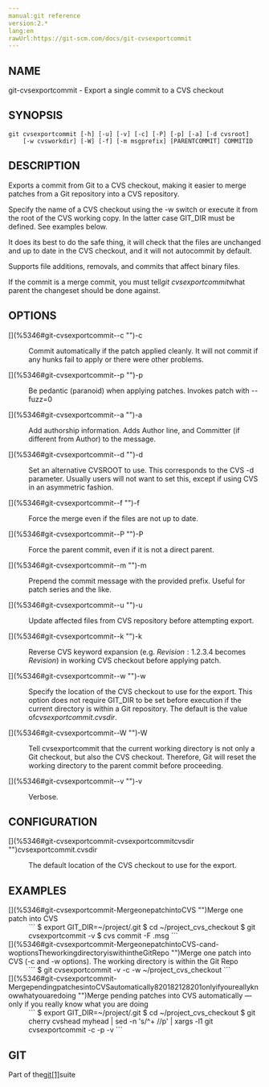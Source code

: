```yaml
---
manual:git reference
version:2.*
lang:en
rawUrl:https://git-scm.com/docs/git-cvsexportcommit
---
```



## [](%5346#_name "")NAME<a name="_name"></a>


git-cvsexportcommit - Export a single commit to a CVS checkout





## [](%5346#_synopsis "")SYNOPSIS<a name="_synopsis"></a>

```
git cvsexportcommit [-h] [-u] [-v] [-c] [-P] [-p] [-a] [-d cvsroot]
	[-w cvsworkdir] [-W] [-f] [-m msgprefix] [PARENTCOMMIT] COMMITID
```




## [](%5346#_description "")DESCRIPTION<a name="_description"></a>


Exports a commit from Git to a CVS checkout, making it easier to merge patches from a Git repository into a CVS repository.




Specify the name of a CVS checkout using the -w switch or execute it from the root of the CVS working copy. In the latter case GIT_DIR must be defined. See examples below.




It does its best to do the safe thing, it will check that the files are unchanged and up to date in the CVS checkout, and it will not autocommit by default.




Supports file additions, removals, and commits that affect binary files.




If the commit is a merge commit, you must tell<em>git cvsexportcommit</em>what parent the changeset should be done against.





## [](%5346#_options "")OPTIONS<a name="_options"></a>
<dl><dt id='git-cvsexportcommit--c'>[](%5346#git-cvsexportcommit--c "")-c</dt><dd>

Commit automatically if the patch applied cleanly. It will not commit if any hunks fail to apply or there were other problems.

</dd><dt id='git-cvsexportcommit--p'>[](%5346#git-cvsexportcommit--p "")-p</dt><dd>

Be pedantic (paranoid) when applying patches. Invokes patch with --fuzz=0

</dd><dt id='git-cvsexportcommit--a'>[](%5346#git-cvsexportcommit--a "")-a</dt><dd>

Add authorship information. Adds Author line, and Committer (if different from Author) to the message.

</dd><dt id='git-cvsexportcommit--d'>[](%5346#git-cvsexportcommit--d "")-d</dt><dd>

Set an alternative CVSROOT to use. This corresponds to the CVS -d parameter. Usually users will not want to set this, except if using CVS in an asymmetric fashion.

</dd><dt id='git-cvsexportcommit--f'>[](%5346#git-cvsexportcommit--f "")-f</dt><dd>

Force the merge even if the files are not up to date.

</dd><dt id='git-cvsexportcommit--P'>[](%5346#git-cvsexportcommit--P "")-P</dt><dd>

Force the parent commit, even if it is not a direct parent.

</dd><dt id='git-cvsexportcommit--m'>[](%5346#git-cvsexportcommit--m "")-m</dt><dd>

Prepend the commit message with the provided prefix. Useful for patch series and the like.

</dd><dt id='git-cvsexportcommit--u'>[](%5346#git-cvsexportcommit--u "")-u</dt><dd>

Update affected files from CVS repository before attempting export.

</dd><dt id='git-cvsexportcommit--k'>[](%5346#git-cvsexportcommit--k "")-k</dt><dd>

Reverse CVS keyword expansion (e.g. $Revision: 1.2.3.4$ becomes $Revision$) in working CVS checkout before applying patch.

</dd><dt id='git-cvsexportcommit--w'>[](%5346#git-cvsexportcommit--w "")-w</dt><dd>

Specify the location of the CVS checkout to use for the export. This option does not require GIT_DIR to be set before execution if the current directory is within a Git repository. The default is the value of<em>cvsexportcommit.cvsdir</em>.

</dd><dt id='git-cvsexportcommit--W'>[](%5346#git-cvsexportcommit--W "")-W</dt><dd>

Tell cvsexportcommit that the current working directory is not only a Git checkout, but also the CVS checkout. Therefore, Git will reset the working directory to the parent commit before proceeding.

</dd><dt id='git-cvsexportcommit--v'>[](%5346#git-cvsexportcommit--v "")-v</dt><dd>

Verbose.

</dd></dl>



## [](%5346#_configuration "")CONFIGURATION<a name="_configuration"></a>
<dl><dt id='git-cvsexportcommit-cvsexportcommitcvsdir'>[](%5346#git-cvsexportcommit-cvsexportcommitcvsdir "")cvsexportcommit.cvsdir</dt><dd>

The default location of the CVS checkout to use for the export.

</dd></dl>



## [](%5346#_examples "")EXAMPLES<a name="_examples"></a>
<dl><dt id='git-cvsexportcommit-MergeonepatchintoCVS'>[](%5346#git-cvsexportcommit-MergeonepatchintoCVS "")Merge one patch into CVS</dt><dd>
```
$ export GIT_DIR=~/project/.git
$ cd ~/project_cvs_checkout
$ git cvsexportcommit -v <commit-sha1>
$ cvs commit -F .msg <files>
```


</dd><dt id='git-cvsexportcommit-MergeonepatchintoCVS-cand-woptionsTheworkingdirectoryiswithintheGitRepo'>[](%5346#git-cvsexportcommit-MergeonepatchintoCVS-cand-woptionsTheworkingdirectoryiswithintheGitRepo "")Merge one patch into CVS (-c and -w options). The working directory is within the Git Repo</dt><dd>
```
	$ git cvsexportcommit -v -c -w ~/project_cvs_checkout <commit-sha1>
```


</dd><dt id='git-cvsexportcommit-MergependingpatchesintoCVSautomatically820182128201onlyifyoureallyknowwhatyouaredoing'>[](%5346#git-cvsexportcommit-MergependingpatchesintoCVSautomatically820182128201onlyifyoureallyknowwhatyouaredoing "")Merge pending patches into CVS automatically — only if you really know what you are doing</dt><dd>
```
$ export GIT_DIR=~/project/.git
$ cd ~/project_cvs_checkout
$ git cherry cvshead myhead | sed -n 's/^+ //p' | xargs -l1 git cvsexportcommit -c -p -v
```


</dd></dl>



## [](%5346#_git "")GIT<a name="_git"></a>


Part of the[git[1]](%2248  "")suite





